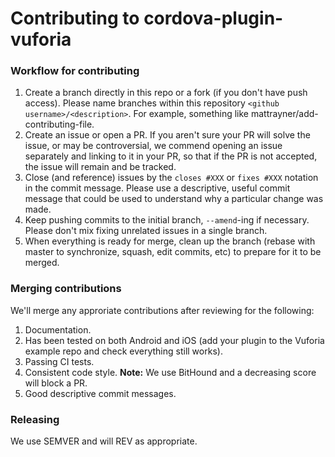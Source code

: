 # Contributing to cordova-plugin-vuforia
### Workflow for contributing
1. Create a branch directly in this repo or a fork (if you don't have push access). Please name branches within this repository `<github username>/<description>`. For example, something like mattrayner/add-contributing-file.
1. Create an issue or open a PR. If you aren't sure your PR will solve the issue, or may be controversial, we commend opening an issue separately and linking to it in your PR, so that if the PR is not accepted, the issue will remain and be tracked.
1. Close (and reference) issues by the `closes #XXX` or `fixes #XXX` notation in the commit message. Please use a descriptive, useful commit message that could be used to understand why a particular change was made.
1. Keep pushing commits to the initial branch, `--amend`-ing if necessary. Please don't mix fixing unrelated issues in a single branch.
1. When everything is ready for merge, clean up the branch (rebase with master to synchronize, squash, edit commits, etc) to prepare for it to be merged.


### Merging contributions
We'll merge any approriate contributions after reviewing for the following:

1. Documentation.
1. Has been tested on both Android and iOS (add your plugin to the Vuforia example repo and check everything still works).
1. Passing CI tests.
1. Consistent code style. **Note:** We use BitHound and a decreasing score will block a PR.
1. Good descriptive commit messages.


### Releasing
We use SEMVER and will REV as appropriate.
